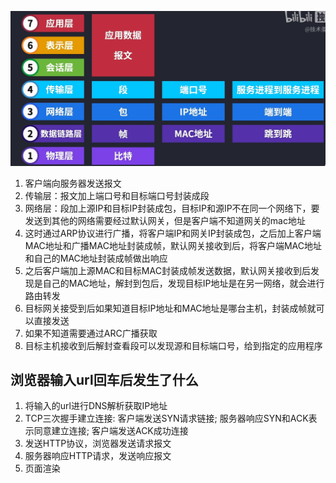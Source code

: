 ![网络模型](../images/%E7%BD%91%E7%BB%9C%E6%A8%A1%E5%9E%8B.png)

1. 客户端向服务器发送报文
2. 传输层：报文加上端口号和目标端口号封装成段
3. 网络层：段加上源IP和目标IP封装成包，目标IP和源IP不在同一个网络下，要发送到其他的网络需要经过默认网关，但是客户端不知道网关的mac地址
4. 这时通过ARP协议进行广播，将客户端IP和网关IP封装成包，之后加上客户端MAC地址和广播MAC地址封装成帧，默认网关接收到后，将客户端MAC地址和自己的MAC地址封装成帧做出响应
5. 之后客户端加上源MAC和目标MAC封装成帧发送数据，默认网关接收到后发现是自己的MAC地址，解封到包后，发现目标IP地址是在另一网络，就会进行路由转发
6. 目标网关接受到后如果知道目标IP地址和MAC地址是哪台主机，封装成帧就可以直接发送
7. 如果不知道需要通过ARC广播获取
8. 目标主机接收到后解封查看段可以发现源和目标端口号，给到指定的应用程序


## 浏览器输入url回车后发生了什么

1. 将输入的url进行DNS解析获取IP地址
2. TCP三次握手建立连接: 客户端发送SYN请求链接; 服务器响应SYN和ACK表示同意建立连接; 客户端发送ACK成功连接
3. 发送HTTP协议，浏览器发送请求报文
4. 服务器响应HTTP请求，发送响应报文
5. 页面渲染